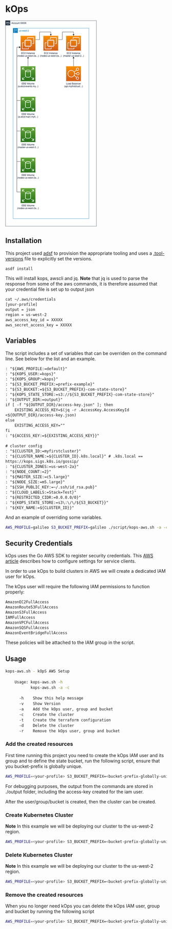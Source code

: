 # kOps

![kOps Deployment](images/kops-deployment.png)

## Installation

This project used [adsf](http://asdf-vm.com/manage/configuration.html#tool-versions) to provision the appropriate tooling and uses a [.tool-versions](.tool-versions) file to explicitly set the versions.

```shell
asdf install
```

This will install kops, awscli and jq. **Note** that jq is used to parse the response from some of the aws commands, it is therefore assumed that your credential file is set up to output json

```shell
cat ~/.aws/credentials
[your-profile]
output = json
region = us-west-2
aws_access_key_id = XXXXX
aws_secret_access_key = XXXXX
```

## Variables

The script includes a set of variables that can be overriden on the command line.  See below for the list and an example. 

```shell
: "${AWS_PROFILE:=default}"
: "${KOPS_USER:=kops}"
: "${KOPS_GROUP:=kops}"
: "${S3_BUCKET_PREFIX:=prefix-example}"
: "${S3_BUCKET:=${S3_BUCKET_PREFIX}-com-state-store}"
: "${KOPS_STATE_STORE:=s3://${S3_BUCKET_PREFIX}-com-state-store}"
: "${OUTPUT_DIR:=output}"
if [ -f "${OUTPUT_DIR}/access-key.json" ]; then
    EXISTING_ACCESS_KEY=$(jq -r .AccessKey.AccessKeyId <${OUTPUT_DIR}/access-key.json)
else
    EXISTING_ACCESS_KEY=""
fi
: "${ACCESS_KEY:=${EXISTING_ACCESS_KEY}}"

# cluster config
: "${CLUSTER_ID:=myfirstcluster}"
: "${CLUSTER_NAME:=${CLUSTER_ID}.k8s.local}" # .k8s.local == https://kops.sigs.k8s.io/gossip/
: "${CLUSTER_ZONES:=us-west-2a}"
: "${NODE_COUNT:=2}"
: "${MASTER_SIZE:=c5.large}"
: "${NODE_SIZE:=m5.large}"
: "${SSH_PUBLIC_KEY:=~/.ssh/id_rsa.pub}"
: "${CLOUD_LABELS:=Stack=Test}"
: "${RESTRICTED_CIDR:=0.0.0.0/0}"
: "${KOPS_STATE_STORE:=s3\:\/\/${S3_BUCKET}}"
: "${KEY_NAME:=${CLUSTER_ID}}"
```
And an example of overriding some variables. 

```sh
AWS_PROFILE=galileo S3_BUCKET_PREFIX=galileo ./script/kops-aws.sh -a -c
```
## Security Credentials

kOps uses the Go AWS SDK to register security credentials. This [AWS article](https://docs.aws.amazon.com/sdk-for-go/v1/developer-guide/configuring-sdk.html#specifying-credentials) describes how to configure settings for service clients.

In order to use kOps to build clusters in AWS we will create a dedicated IAM user for kOps.

The kOps user will require the following IAM permissions to function properly:

```
AmazonEC2FullAccess
AmazonRoute53FullAccess
AmazonS3FullAccess
IAMFullAccess
AmazonVPCFullAccess
AmazonSQSFullAccess
AmazonEventBridgeFullAccess
```

These policies will be attached to the IAM group in the script.

## Usage

```sh
kops-aws.sh - kOpS AWS Setup

    Usage: kops-aws.sh -h
           kops-aws.sh -a -c

      -h    Show this help message
      -v    Show Version
      -a    Add the kOps user, group and bucket
      -c    Create the cluster
      -t    Create the terraform configuration
      -d    Delete the cluster
      -r    Remove the kOps user, group and bucket

```

### Add the created resources

First time running this project you need to create the kOps IAM user and its group and to define the state bucket, run the following script, ensure that you bucket-prefix is globally unique.

```sh
AWS_PROFILE=<your-profile> S3_BUCKET_PREFIX=<bucket-prefix-globally-unique> ./script/kops-aws.sh -a
```

For debugging purposes, the output from the commands are stored in ./output folder, including the access-key created for the iam user.

After the user/group/bucket is created, then the cluster can be created.

### Create Kubernetes Cluster

**Note** In this example we will be deploying our cluster to the us-west-2 region.

```sh
AWS_PROFILE=<your-profile> S3_BUCKET_PREFIX=<bucket-prefix-globally-unique> ./scripts/kops-aws.sh -c
```

### Delete Kubernetes Cluster

**Note** In this example we will be deploying our cluster to the us-west-2 region.

```sh
AWS_PROFILE=<your-profile> S3_BUCKET_PREFIX=<bucket-prefix-globally-unique> ./scripts/kops-aws.sh -d
```

### Remove the created resources

When you no longer need kOps you can delete the kOps IAM user, group and bucket by running the following script

```sh
AWS_PROFILE=<your-profile> S3_BUCKET_PREFIX=<bucket-prefix-globally-unique> ./scripts/kops-aws.sh -r
```

